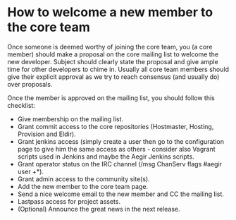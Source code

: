 How to welcome a new member to the core team
============================================

Once someone is deemed worthy of joining the core team, you (a core member) should make a proposal on the core mailing list to welcome the new developer. Subject should clearly state the proposal and give ample time for other developers to chime in. Usually all core team members should give their explicit approval as we try to reach consensus (and usually do) over proposals.

Once the member is approved on the mailing list, you should follow this checklist:

* Give membership on the mailing list.
* Grant commit access to the core repositories (Hostmaster, Hosting, Provision and Eldir).
* Grant jenkins access (simply create a user then go to the configuration page to give him the same access as others - consider also Vagrant scripts used in Jenkins and maybe the Aegir Jenkins scripts.
* Grant operator status on the IRC channel (/msg ChanServ flags #aegir user +\*).
* Grant admin access to the community site(s).
* Add the new member to the core team page.
* Send a nice welcome email to the new member and CC the mailing list.
* Lastpass access for project assets.
* (Optional) Announce the great news in the next release.
